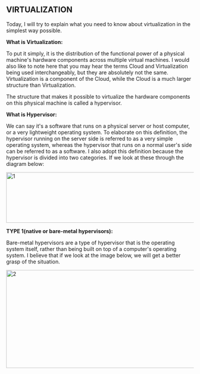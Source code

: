 ## VIRTUALIZATION

Today, I will try to explain what you need to know about virtualization in the simplest way possible.

**What is Virtualization:** 

To put it simply, it is the distribution of the functional power of a physical machine's hardware components across multiple virtual machines. I would also like to note here that you may hear the terms Cloud and Virtualization being used interchangeably, but they are absolutely not the same. Virtualization is a component of the Cloud, while the Cloud is a much larger structure than Virtualization.

The structure that makes it possible to virtualize the hardware components on this physical machine is called a hypervisor.

**What is Hypervisor:**

We can say it's a software that runs on a physical server or host computer, or a very lightweight operating system. To elaborate on this definition, the hypervisor running on the server side is referred to as a very simple operating system, whereas the hypervisor that runs on a normal user's side can be referred to as a software. I also adopt this definition because the hypervisor is divided into two categories. If we look at these through the diagram below:

<img width="512" height="136" alt="1" src="https://github.com/user-attachments/assets/ecdc26b8-f70e-4ee1-a2e2-7bf8ec7b2074" />

**TYPE 1(native or bare-metal hypervisors):**

Bare-metal hypervisors are a type of hypervisor that is the operating system itself, rather than being built on top of a computer's operating system. I believe that if we look at the image below, we will get a better grasp of the situation.

<img width="519" height="264" alt="2" src="https://github.com/user-attachments/assets/b53f5319-1154-4da6-b1f5-67f486785342" />
